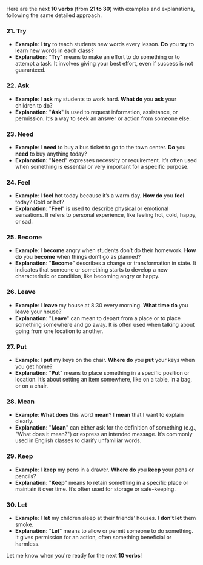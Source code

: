 Here are the next **10 verbs** (from **21 to 30**) with examples and explanations, following the same detailed approach.

### 21. **Try**
   - **Example**: I **try** to teach students new words every lesson. **Do** you **try** to learn new words in each class?
   - **Explanation**: "**Try**" means to make an effort to do something or to attempt a task. It involves giving your best effort, even if success is not guaranteed.

### 22. **Ask**
   - **Example**: I **ask** my students to work hard. **What do** you **ask** your children to do?
   - **Explanation**: "**Ask**" is used to request information, assistance, or permission. It’s a way to seek an answer or action from someone else.

### 23. **Need**
   - **Example**: I **need** to buy a bus ticket to go to the town center. **Do** you **need** to buy anything today?
   - **Explanation**: "**Need**" expresses necessity or requirement. It’s often used when something is essential or very important for a specific purpose.

### 24. **Feel**
   - **Example**: I **feel** hot today because it’s a warm day. **How do** you **feel** today? Cold or hot?
   - **Explanation**: "**Feel**" is used to describe physical or emotional sensations. It refers to personal experience, like feeling hot, cold, happy, or sad.

### 25. **Become**
   - **Example**: I **become** angry when students don’t do their homework. **How do** you **become** when things don’t go as planned?
   - **Explanation**: "**Become**" describes a change or transformation in state. It indicates that someone or something starts to develop a new characteristic or condition, like becoming angry or happy.

### 26. **Leave**
   - **Example**: I **leave** my house at 8:30 every morning. **What time do** you **leave** your house?
   - **Explanation**: "**Leave**" can mean to depart from a place or to place something somewhere and go away. It is often used when talking about going from one location to another.

### 27. **Put**
   - **Example**: I **put** my keys on the chair. **Where do** you **put** your keys when you get home?
   - **Explanation**: "**Put**" means to place something in a specific position or location. It’s about setting an item somewhere, like on a table, in a bag, or on a chair.

### 28. **Mean**
   - **Example**: **What does** this word **mean**? I **mean** that I want to explain clearly.
   - **Explanation**: "**Mean**" can either ask for the definition of something (e.g., "What does it mean?") or express an intended message. It’s commonly used in English classes to clarify unfamiliar words.

### 29. **Keep**
   - **Example**: I **keep** my pens in a drawer. **Where do** you **keep** your pens or pencils?
   - **Explanation**: "**Keep**" means to retain something in a specific place or maintain it over time. It’s often used for storage or safe-keeping.

### 30. **Let**
   - **Example**: I **let** my children sleep at their friends’ houses. I **don’t let** them smoke.
   - **Explanation**: "**Let**" means to allow or permit someone to do something. It gives permission for an action, often something beneficial or harmless.

Let me know when you're ready for the next **10 verbs**!